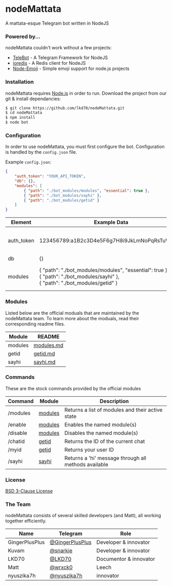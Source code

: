 # nodeMattata
A mattata-esque Telegram bot written in NodeJS

### Powered by...
nodeMattata couldn't work without a few projects:
* [TeleBot](https://github.com/mullwar/telebot) - A Telegram Framework for NodeJS
* [ioredis](https://github.com/luin/ioredis) - A Redis client for NodeJS
* [Node-Emoji](https://www.npmjs.com/package/node-emoji) - Simple emoji support for node.js projects

### Installation

nodeMattata requires [Node.js](https://nodejs.org/) in order to run.
Download the project from our git & install dependancies:
```sh
$ git clone https://github.com/lkd70/nodeMattata.git
$ cd nodeMattata
$ npm install
$ node bot
```

### Configuration
In order to use nodeMattata, you must first configure the bot.
Configuration is handled by the `config.json` file.

Example `config.json`:

```json
{
    "auth_token": "YOUR_API_TOKEN",
    "db": {},
    "modules": [
        { "path": "./bot_modules/modules", "essential": true },
        { "path": "./bot_modules/sayhi" },
        { "path": "./bot_modules/getid" }
    ]
}
``` 

| Element | Example Data | Description |
| ----- | ----- | ----- |
| auth_token | 123456789:a1B2c3D4e5F6g7H8i9JkLmNoPqRsTuVwXyZ | Your bots token as provided by @BotFather |
| db | {} | |
| modules | { "path": "./bot_modules/modules", "essential": true },</br>{ "path": "./bot_modules/sayhi" },</br>{ "path": "./bot_modules/getid" }| Modules you wish the bot to load | 


### Modules
Listed below are the official moduals that are maintained by the nodeMattata team.
To learn more about the moduals, read their corresponding readme files.

| Module | README |
| ------ | ------ |
| modules | [modules.md](docs/modules/modules.md) |
| getid | [getid.md](docs/modules/ping.md) |
| sayhi | [sayhi.md](docs/modules/help.md) |

### Commands
These are the stock commands provided by the official modules

| Command | Module | Description |
| ------ | ------ | ------ |
| /modules | [modules](docs/modules/modules.md) | Returns a list of modules and their active state |
| /enable | [modules](docs/modules/modules.md) | Enables the named module(s) |
| /disable | [modules](docs/modules/modules.md) | Disables the named module(s) |
| /chatid | [getid](docs/modules/ping.md) | Returns the ID of the current chat |
| /myid | [getid](docs/modules/ping.md) | Returns your user ID |
| /sayhi | [sayhi](docs/modules/help.md) | Returns a 'hi' message through all methods available |

### License

[BSD 3-Clause License](LICENSE)

### The Team

nodeMattata consists of several skilled developers (and Matt), all working together efficiently.

| Name | Telegram | Role |
| ------ | ------ | ------ |
| GingerPlusPlus | [@GingerPlusPlus](https://t.me/GingerPlusPlus) | Developer & innovator |
| Kuvam | [@snarkie](https://t.me/snarkie) | Developer & innovator |
| LKD70 | [@LKD70](https://t.me/LKD70) | Documentor & innovator |
| Matt | [@wrxck0](https://t.me/wrxck0) | Leech |
| nyuszika7h | [@nyuszika7h](https://t.me/nyuszika7h) | innovator |
